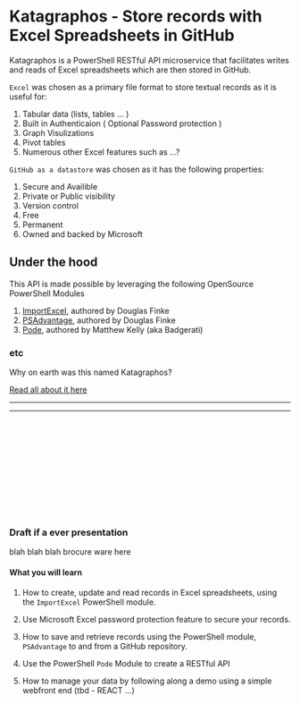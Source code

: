 # Katagraphos - Store records with Excel Spreadsheets in GitHub 

Katagraphos is a PowerShell RESTful API microservice that facilitates writes and reads of Excel spreadsheets which are then stored in GitHub.  

`Excel` was chosen as a primary file format to store textual records as it is useful for:

1. Tabular data (lists, tables ... )
1. Built in Authenticaion ( Optional Password protection )
1. Graph Visulizations
1. Pivot tables
1. Numerous other Excel features such as ...?


`GitHub as a datastore` was chosen as it has the following properties:

1. Secure and Availible 
1. Private or Public visibility
1. Version control
1. Free 
1. Permanent 
1. Owned and backed by Microsoft



## Under the hood
This API is made possible by leveraging the following OpenSource PowerShell Modules

1. [ImportExcel](https://github.com/dfinke/ImportExcel), authored by Douglas Finke
1. [PSAdvantage](https://github.com/dfinke/PSAdvantage), authored by Douglas Finke
1. [Pode](https://github.com/Badgerati/Pode.Web), authored by Matthew Kelly (aka Badgerati)


### etc
Why on earth was this named Katagraphos?

[Read all about it here](IDEA.md)

---------------------
------------

</br>
</br>
</br>
</br>
</br>
</br>
</br>
</br>
</br>
</br>


### Draft if a ever presentation
blah blah blah brocure ware here
#### What you will learn
1. How to create, update and read records in Excel spreadsheets, using the `ImportExcel` PowerShell module.  
1. Use Microsoft Excel password protection feature to secure your records.
1. How to save and retrieve records using the PowerShell module, `PSAdvantage` to and from a GitHub repository.
1. Use the PowerShell `Pode` Module to create a RESTful API 


1. How to manage your data by following along a demo using a simple webfront end (tbd - REACT ...)
